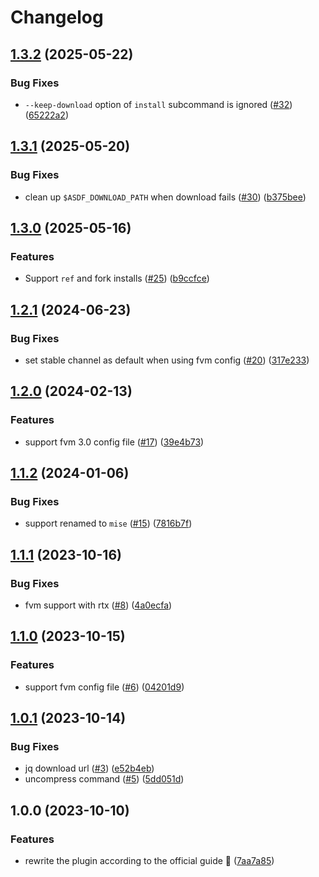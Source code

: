 # Changelog

## [1.3.2](https://github.com/nyuyuyu/asdf-flutter/compare/v1.3.1...v1.3.2) (2025-05-22)


### Bug Fixes

* `--keep-download` option of `install` subcommand is ignored ([#32](https://github.com/nyuyuyu/asdf-flutter/issues/32)) ([65222a2](https://github.com/nyuyuyu/asdf-flutter/commit/65222a2ab012bda4b069bccb199b3df1ff14b97e))

## [1.3.1](https://github.com/nyuyuyu/asdf-flutter/compare/v1.3.0...v1.3.1) (2025-05-20)


### Bug Fixes

* clean up `$ASDF_DOWNLOAD_PATH` when download fails ([#30](https://github.com/nyuyuyu/asdf-flutter/issues/30)) ([b375bee](https://github.com/nyuyuyu/asdf-flutter/commit/b375beec877c131c9975220e990f91f7ea7bf174))

## [1.3.0](https://github.com/nyuyuyu/asdf-flutter/compare/v1.2.1...v1.3.0) (2025-05-16)


### Features

* Support `ref` and fork installs ([#25](https://github.com/nyuyuyu/asdf-flutter/issues/25)) ([b9ccfce](https://github.com/nyuyuyu/asdf-flutter/commit/b9ccfce5c0951590cea32478bb8e71e61fceb243))

## [1.2.1](https://github.com/nyuyuyu/asdf-flutter/compare/v1.2.0...v1.2.1) (2024-06-23)


### Bug Fixes

* set stable channel as default when using fvm config ([#20](https://github.com/nyuyuyu/asdf-flutter/issues/20)) ([317e233](https://github.com/nyuyuyu/asdf-flutter/commit/317e233f40bd6f382347b4f796d306dc947fd327))

## [1.2.0](https://github.com/nyuyuyu/asdf-flutter/compare/v1.1.2...v1.2.0) (2024-02-13)


### Features

* support fvm 3.0 config file ([#17](https://github.com/nyuyuyu/asdf-flutter/issues/17)) ([39e4b73](https://github.com/nyuyuyu/asdf-flutter/commit/39e4b7360df8bd391a0e7a9754d780e41d888236))

## [1.1.2](https://github.com/nyuyuyu/asdf-flutter/compare/v1.1.1...v1.1.2) (2024-01-06)


### Bug Fixes

* support renamed to `mise` ([#15](https://github.com/nyuyuyu/asdf-flutter/issues/15)) ([7816b7f](https://github.com/nyuyuyu/asdf-flutter/commit/7816b7fa13743a2387d6ca594fd569056010a00a))

## [1.1.1](https://github.com/nyuyuyu/asdf-flutter/compare/v1.1.0...v1.1.1) (2023-10-16)


### Bug Fixes

* fvm support with rtx ([#8](https://github.com/nyuyuyu/asdf-flutter/issues/8)) ([4a0ecfa](https://github.com/nyuyuyu/asdf-flutter/commit/4a0ecfa876ba168a00508cb76243527e5704e646))

## [1.1.0](https://github.com/nyuyuyu/asdf-flutter/compare/v1.0.1...v1.1.0) (2023-10-15)


### Features

* support fvm config file ([#6](https://github.com/nyuyuyu/asdf-flutter/issues/6)) ([04201d9](https://github.com/nyuyuyu/asdf-flutter/commit/04201d97409aa29138006108f821e8a259654234))

## [1.0.1](https://github.com/nyuyuyu/asdf-flutter/compare/v1.0.0...v1.0.1) (2023-10-14)


### Bug Fixes

* jq download url ([#3](https://github.com/nyuyuyu/asdf-flutter/issues/3)) ([e52b4eb](https://github.com/nyuyuyu/asdf-flutter/commit/e52b4eb6b07d7227707ad3446f7db91f4f2c525a))
* uncompress command ([#5](https://github.com/nyuyuyu/asdf-flutter/issues/5)) ([5dd051d](https://github.com/nyuyuyu/asdf-flutter/commit/5dd051dca3e8c217bba4ce107f6882c02bb007a5))

## 1.0.0 (2023-10-10)


### Features

* rewrite the plugin according to the official guide :tada: ([7aa7a85](https://github.com/nyuyuyu/asdf-flutter/compare/30cba98...edfee8f))
